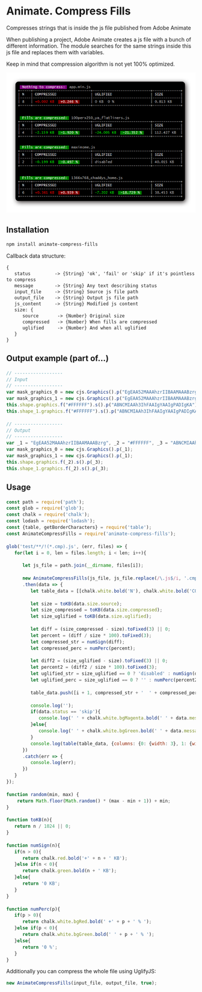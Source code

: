# Animate. Compress Fills

Compresses strings that is inside the js file published from Adobe Animate

When publishing a project, Adobe Animate creates a js file with a bunch of different information. The module searches for the same strings inside this js file and replaces them with variables.

Keep in mind that compression algorithm is not yet 100% optimized.

![preview](https://raw.githubusercontent.com/tpkn/animate-compress-fills/master/preview.png)


## Installation
```bash
npm install animate-compress-fills
```


Callback data structure:
```code
{
   status         -> {String} 'ok', 'fail' or 'skip' if it's pointless to compress
   message        -> {String} Any text describing status
   input_file     -> {String} Source js file path
   output_file    -> {String} Output js file path
   js_content     -> {String} Modified js content
   size: {
      source       -> {Number} Original size
      compressed   -> {Number} When fills are compressed
      uglified     -> {Number} And when all uglified
   }
}
```

## Output example (part of...)
```javascript
// ------------------
// Input
// ------------------
var mask_graphics_0 = new cjs.Graphics().p("EgEAA52MAAAhzrIIBAAMAAABzrg");
var mask_graphics_1 = new cjs.Graphics().p("EgEAA52MAAAhzrIIBAAMAAABzrg");
this.shape.graphics.f("#FFFFFF").s().p("ABNCMIAAh3IhFAAIgYAAIgPADIgKA");
this.shape_1.graphics.f("#FFFFFF").s().p("ABNCMIAAh3IhFAAIgYAAIgPADIgKA");

// ------------------
// Output
// ------------------
var _1 = "EgEAA52MAAAhzrIIBAAMAAABzrg", _2 = "#FFFFFF", _3 = "ABNCMIAAh3IhFAAIgYAAIgPADIgKA";
var mask_graphics_0 = new cjs.Graphics().p(_1);
var mask_graphics_1 = new cjs.Graphics().p(_1);
this.shape.graphics.f(_2).s().p(_3);
this.shape_1.graphics.f(_2).s().p(_3);
```

## Usage
```javascript
const path = require('path');
const glob = require('glob');
const chalk = require('chalk');
const lodash = require('lodash');
const {table, getBorderCharacters} = require('table');
const AnimateCompressFills = require('animate-compress-fills');

glob('test/**/!(*.cmp).js', (err, files) => {
   for(let i = 0, len = files.length; i < len; i++){

      let js_file = path.join(__dirname, files[i]);
      
      new AnimateCompressFills(js_file, js_file.replace(/\.js$/i, '.cmp.js'), random(0, 1))
      .then(data => {
         let table_data = [[chalk.white.bold('N'), chalk.white.bold('COMPRESSED'), chalk.white.bold('UGLIFIED'), chalk.white.bold('SIZE')]];

         let size = toKB(data.size.source);
         let size_compressed = toKB(data.size.compressed);
         let size_uglified = toKB(data.size.uglified);

         let diff = (size_compressed - size).toFixed(3) || 0;
         let percent = (diff / size * 100).toFixed(3);
         let compressed_str = numSign(diff);
         let compressed_perc = numPerc(percent);

         let diff2 = (size_uglified - size).toFixed(3) || 0;
         let percent2 = (diff2 / size * 100).toFixed(3);
         let uglified_str = size_uglified == 0 ? 'disabled' : numSign(diff2);
         let uglified_perc = size_uglified == 0 ? '' : numPerc(percent2);
         
         table_data.push([i + 1, compressed_str + '  ' + compressed_perc, uglified_str + '  ' + uglified_perc, (size).toFixed(3) + ' KB']);

         console.log('');
         if(data.status == 'skip'){
            console.log(' ' + chalk.white.bgMagenta.bold(' ' + data.message + ': '), path.basename(data.input_file));
         }else{
            console.log(' ' + chalk.white.bgGreen.bold(' ' + data.message + ': '), path.basename(data.input_file));
         }
         console.log(table(table_data, {columns: {0: {width: 3}, 1: {width: 25}, 2: {width: 25}, 3: {width: 11}}, border: getBorderCharacters('ramac')}));
      })
      .catch(err => {
         console.log(err);
      })
   }
});

function random(min, max) {
    return Math.floor(Math.random() * (max - min + 1)) + min;
}

function toKB(n){
   return n / 1024 || 0;
}

function numSign(n){
   if(n > 0){
      return chalk.red.bold('+' + n + ' KB');
   }else if(n < 0){
      return chalk.green.bold(n + ' KB');
   }else{
      return '0 KB';
   }
}

function numPerc(p){
   if(p > 0){
      return chalk.white.bgRed.bold(' +' + p + ' % ');
   }else if(p < 0){
      return chalk.white.bgGreen.bold(' ' + p + ' % ');
   }else{
      return '0 %';
   }
}

```

Additionally you can compress the whole file using UglifyJS:
```javascript
new AnimateCompressFills(input_file, output_file, true);
```
